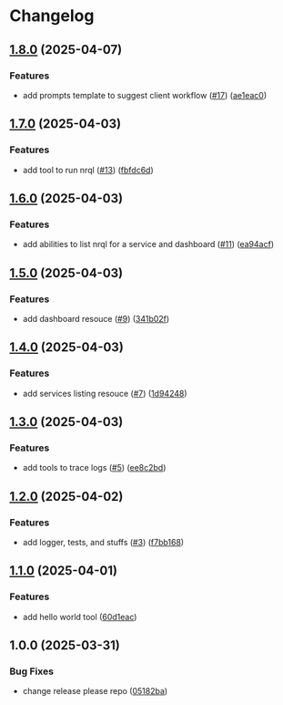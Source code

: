 # Changelog

## [1.8.0](https://github.com/ducduyn31/nr-mcp/compare/v1.7.0...v1.8.0) (2025-04-07)


### Features

* add prompts template to suggest client workflow ([#17](https://github.com/ducduyn31/nr-mcp/issues/17)) ([ae1eac0](https://github.com/ducduyn31/nr-mcp/commit/ae1eac0928c6aadeccbbe5df00394e132b8d665c))

## [1.7.0](https://github.com/ducduyn31/nr-mcp/compare/v1.6.0...v1.7.0) (2025-04-03)


### Features

* add tool to run nrql ([#13](https://github.com/ducduyn31/nr-mcp/issues/13)) ([fbfdc6d](https://github.com/ducduyn31/nr-mcp/commit/fbfdc6d43dfea07ede2b50e5b646f49894449d1f))

## [1.6.0](https://github.com/ducduyn31/nr-mcp/compare/v1.5.0...v1.6.0) (2025-04-03)


### Features

* add abilities to list nrql for a service and dashboard ([#11](https://github.com/ducduyn31/nr-mcp/issues/11)) ([ea94acf](https://github.com/ducduyn31/nr-mcp/commit/ea94acf0175421630ebc04e2d058b638469e2e14))

## [1.5.0](https://github.com/ducduyn31/nr-mcp/compare/v1.4.0...v1.5.0) (2025-04-03)


### Features

* add dashboard resouce ([#9](https://github.com/ducduyn31/nr-mcp/issues/9)) ([341b02f](https://github.com/ducduyn31/nr-mcp/commit/341b02fb711d22055650b189f00dff5185a960e7))

## [1.4.0](https://github.com/ducduyn31/nr-mcp/compare/v1.3.0...v1.4.0) (2025-04-03)


### Features

* add services listing resouce ([#7](https://github.com/ducduyn31/nr-mcp/issues/7)) ([1d94248](https://github.com/ducduyn31/nr-mcp/commit/1d94248abf361cf96aaffd0522ef950e135bf50c))

## [1.3.0](https://github.com/ducduyn31/nr-mcp/compare/v1.2.0...v1.3.0) (2025-04-03)


### Features

* add tools to trace logs ([#5](https://github.com/ducduyn31/nr-mcp/issues/5)) ([ee8c2bd](https://github.com/ducduyn31/nr-mcp/commit/ee8c2bdab477f747016e4668421fa7fa3abb4c27))

## [1.2.0](https://github.com/ducduyn31/nr-mcp/compare/v1.1.0...v1.2.0) (2025-04-02)


### Features

* add logger, tests, and stuffs ([#3](https://github.com/ducduyn31/nr-mcp/issues/3)) ([f7bb168](https://github.com/ducduyn31/nr-mcp/commit/f7bb168dc17941e41b75709b26727ae23a18c0f4))

## [1.1.0](https://github.com/ducduyn31/nr-mcp/compare/v1.0.0...v1.1.0) (2025-04-01)


### Features

* add hello world tool ([60d1eac](https://github.com/ducduyn31/nr-mcp/commit/60d1eac3bcc846780d8200584dbfd9b05eebb8e2))

## 1.0.0 (2025-03-31)


### Bug Fixes

* change release please repo ([05182ba](https://github.com/ducduyn31/nr-mcp/commit/05182bab6cd5af8b0b86684841e59998dd91aef3))
